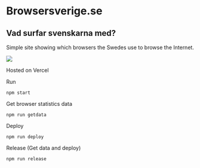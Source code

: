 # Browsersverige.se

## Vad surfar svenskarna med?

Simple site showing which browsers the Swedes use to browse the Internet.

![](https://browsersverige.se/images/og.jpg)

Hosted on Vercel

Run

```
npm start
```

Get browser statistics data

```
npm run getdata
```

Deploy

```
npm run deploy
```

Release (Get data and deploy)

```
npm run release
```
